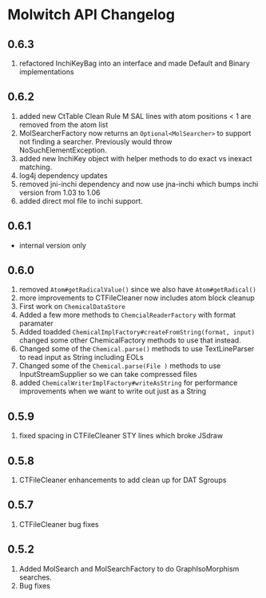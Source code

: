# Molwitch API Changelog
## 0.6.3
1. refactored InchiKeyBag into an interface and made Default and Binary implementations

## 0.6.2
1. added new CtTable Clean Rule M  SAL lines with atom positions &lt; 1 are removed from the atom list
1. MolSearcherFactory now returns an `Optional<MolSearcher>` to support not finding a searcher. Previously would throw NoSuchElementException.
1. added new InchiKey object with helper methods to do exact vs inexact matching.
1. log4j dependency updates
1. removed jni-inchi dependency and now use jna-inchi which bumps inchi version from 1.03 to 1.06
1. added direct mol file to inchi support.
## 0.6.1
 - internal version only
## 0.6.0
1. removed `Atom#getRadicalValue()` since we also have `Atom#getRadical()`
1. more improvements to CTFileCleaner now includes atom block cleanup
1. First work on `ChemicalDataStore`
1. Added a few more methods to `ChemcialReaderFactory` with format paramater
1. Added toadded `ChemicalImplFactory#createFromString(format, input)` changed some other ChemicalFactory
   methods to use that instead.
1. Changed some of the `Chemical.parse()` methods to use TextLineParser to read input as String including EOLs
1. Changed some of the `Chemical.parse(File )` methods to use InputStreamSupplier so we can take compressed files
1. added `ChemicalWriterImplFactory#writeAsString` for performance improvements when we want to write out just as a String

## 0.5.9
1. fixed spacing in CTFileCleaner STY lines which broke JSdraw

## 0.5.8
1. CTFileCleaner enhancements to add clean up for DAT Sgroups

## 0.5.7
1. CTFileCleaner bug fixes




## 0.5.2

1. Added MolSearch and MolSearchFactory to do GraphIsoMorphism searches.
2.  Bug fixes
